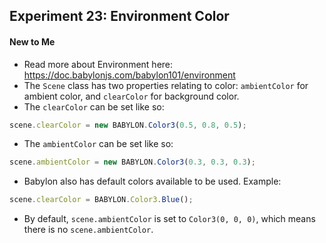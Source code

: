 ## Experiment 23: Environment Color

#### New to Me
- Read more about Environment here: https://doc.babylonjs.com/babylon101/environment
- The `Scene` class has two properties relating to color: `ambientColor` for ambient color, and `clearColor` for background color.
- The `clearColor` can be set like so:
```ts
scene.clearColor = new BABYLON.Color3(0.5, 0.8, 0.5);
```
- The `ambientColor` can be set like so:
```ts
scene.ambientColor = new BABYLON.Color3(0.3, 0.3, 0.3);
```
- Babylon also has default colors available to be used. Example:
```ts
scene.clearColor = BABYLON.Color3.Blue();
```
- By default, `scene.ambientColor` is set to `Color3(0, 0, 0)`, which means there is no `scene.ambientColor`.